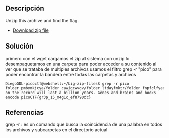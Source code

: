 ## Descripción

Unzip this archive and find the flag.

- [Download zip file](https://artifacts.picoctf.net/c/504/big-zip-files.zip)
## Solución

primero con el wget cargamos el zip al sistema con unzip lo desempaquetamos en una carpeta para poder acceder a su contenido al ver que se trataba de multiples archivos usamos el filtro grep -r  "pico" para poder encontrar la bandera entre todas las carpetas y archivos

```
DiegoGDL-picoctf@webshell:~/big-zip-files$ grep -r pico
folder_pmbymkjcya/folder_cawigcwvgv/folder_ltdayfmktr/folder_fnpfclfyee/whzxrpivpqld.txt:information on the record will last a billion years. Genes and brains and books encode picoCTF{gr3p_15_m4g1c_ef8790dc}
```
## Referencias

grep -r : es un comando que busca la coincidencia de una palabra en todos los archivos y subcarpetas en el directorio actual